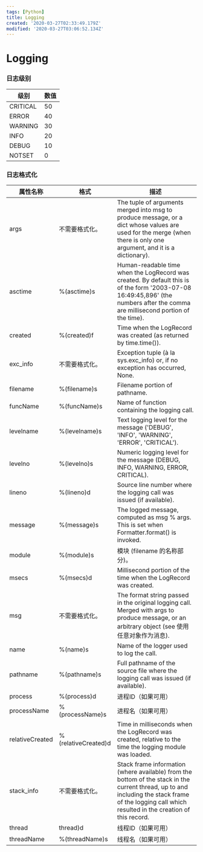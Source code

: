 ```yaml
---
tags: [Python]
title: Logging
created: '2020-03-27T02:33:49.179Z'
modified: '2020-03-27T03:06:52.134Z'
---
```


# Logging

### 日志级别
| 级别 | 数值 |
| -- | -- |
| CRITICAL | 50|
| ERROR | 40|
| WARNING | 30|
| INFO | 20|
| DEBUG | 10|
| NOTSET | 0|

### 日志格式化

|属性名称|格式|描述|
|--|--|--|
|args|不需要格式化。|The tuple of arguments merged into msg to produce message, or a dict whose values are used for the merge (when there is only one argument, and it is a dictionary).|
|asctime|%(asctime)s|Human-readable time when the LogRecord was created. By default this is of the form '2003-07-08 16:49:45,896' (the numbers after the comma are millisecond portion of the time).|
|created|%(created)f|Time when the LogRecord was created (as returned by time.time()).|
|exc_info|不需要格式化。|Exception tuple (à la sys.exc_info) or, if no exception has occurred, None.|
|filename|%(filename)s|Filename portion of pathname.|
|funcName|%(funcName)s|Name of function containing the logging call.|
|levelname|%(levelname)s|Text logging level for the message ('DEBUG', 'INFO', 'WARNING', 'ERROR', 'CRITICAL').|
|levelno|%(levelno)s|Numeric logging level for the message (DEBUG, INFO, WARNING, ERROR, CRITICAL).|
|lineno|%(lineno)d|Source line number where the logging call was issued (if available).|
|message|%(message)s|The logged message, computed as msg % args. This is set when Formatter.format() is invoked.|
|module|%(module)s|模块 (filename 的名称部分)。|
|msecs|%(msecs)d|Millisecond portion of the time when the LogRecord was created.|
|msg|不需要格式化。|The format string passed in the original logging call. Merged with args to produce message, or an arbitrary object (see 使用任意对象作为消息).|
|name|%(name)s|Name of the logger used to log the call.|
|pathname|%(pathname)s|Full pathname of the source file where the logging call was issued (if available).|
|process|%(process)d|进程ID（如果可用）|
|processName|%(processName)s|进程名（如果可用）|
|relativeCreated|%(relativeCreated)d|Time in milliseconds when the LogRecord was created, relative to the time the logging module was loaded.|
|stack_info|不需要格式化。|Stack frame information (where available) from the bottom of the stack in the current thread, up to and including the stack frame of the logging call which resulted in the creation of this record.|
|thread|thread)d|线程ID（如果可用）|
|threadName|%(threadName)s|线程名（如果可用）|
